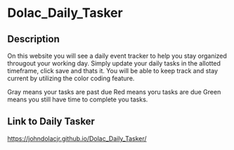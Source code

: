 # Dolac_Daily_Tasker

## Description 

On this website you will see a daily event tracker to help you stay organized througout your working day. Simply update your daily tasks in the allotted timeframe, click save and thats it. You will be able to keep track and stay current by utilizing the color coding feature. 

Gray means your tasks are past due
Red means yoru tasks are due
Green means you still have time to complete you tasks. 

## Link to Daily Tasker
https://johndolacjr.github.io/Dolac_Daily_Tasker/ 

